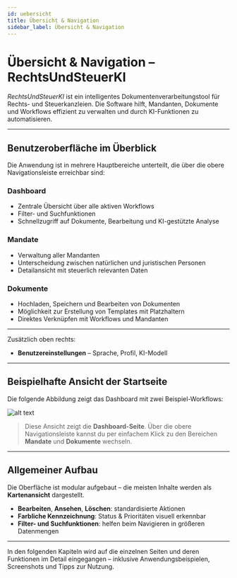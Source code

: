```yaml
---
id: uebersicht
title: Übersicht & Navigation
sidebar_label: Übersicht & Navigation
---
```


#  Übersicht & Navigation – RechtsUndSteuerKI

_RechtsUndSteuerKI_ ist ein intelligentes Dokumentenverarbeitungstool für Rechts- und Steuerkanzleien. Die Software hilft, Mandanten, Dokumente und Workflows effizient zu verwalten und durch KI-Funktionen zu automatisieren.

---

##  Benutzeroberfläche im Überblick

Die Anwendung ist in mehrere Hauptbereiche unterteilt, die über die obere Navigationsleiste erreichbar sind:

###  **Dashboard**

- Zentrale Übersicht über alle aktiven Workflows
- Filter- und Suchfunktionen
- Schnellzugriff auf Dokumente, Bearbeitung und KI-gestützte Analyse

###  **Mandate**

- Verwaltung aller Mandanten
- Unterscheidung zwischen natürlichen und juristischen Personen
- Detailansicht mit steuerlich relevanten Daten

###  **Dokumente**

- Hochladen, Speichern und Bearbeiten von Dokumenten
- Möglichkeit zur Erstellung von Templates mit Platzhaltern
- Direktes Verknüpfen mit Workflows und Mandanten

---


Zusätzlich oben rechts:
-  **Benutzereinstellungen** – Sprache, Profil, KI-Modell

--- 

##  Beispielhafte Ansicht der Startseite

Die folgende Abbildung zeigt das Dashboard mit zwei Beispiel-Workflows:

![alt text](../../static/img/übersichtDashboard.png)

>  Diese Ansicht zeigt die **Dashboard-Seite**. Über die obere Navigationsleiste kannst du per einfachem Klick zu den Bereichen **Mandate** und **Dokumente** wechseln.


---

##  Allgemeiner Aufbau

Die Oberfläche ist modular aufgebaut – die meisten Inhalte werden als **Kartenansicht** dargestellt. 

- **Bearbeiten**, **Ansehen**, **Löschen**: standardisierte Aktionen
- **Farbliche Kennzeichnung**: Status & Prioritäten visuell erkennbar
- **Filter- und Suchfunktionen**: helfen beim Navigieren in größeren Datenmengen

---

In den folgenden Kapiteln wird auf die einzelnen Seiten und deren Funktionen im Detail eingegangen – inklusive Anwendungsbeispielen, Screenshots und Tipps zur Nutzung.
